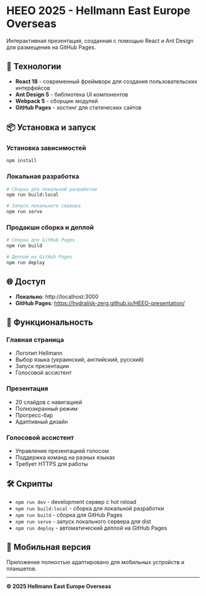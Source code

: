 # HEEO 2025 - Hellmann East Europe Overseas

Интерактивная презентация, созданная с помощью React и Ant Design для размещения на GitHub Pages.

## 🚀 Технологии

- **React 18** - современный фреймворк для создания пользовательских интерфейсов
- **Ant Design 5** - библиотека UI компонентов
- **Webpack 5** - сборщик модулей
- **GitHub Pages** - хостинг для статических сайтов

## 📦 Установка и запуск

### Установка зависимостей
```bash
npm install
```

### Локальная разработка
```bash
# Сборка для локальной разработки
npm run build:local

# Запуск локального сервера
npm run serve
```

### Продакшн сборка и деплой
```bash
# Сборка для GitHub Pages
npm run build

# Деплой на GitHub Pages
npm run deploy
```

## 🌐 Доступ

- **Локально**: http://localhost:3000
- **GitHub Pages**: https://hydralisk-zerg.github.io/HEEO-presentation/

## 🎯 Функциональность

### Главная страница
- Логотип Hellmann
- Выбор языка (украинский, английский, русский)
- Запуск презентации
- Голосовой ассистент

### Презентация
- 20 слайдов с навигацией
- Полноэкранный режим
- Прогресс-бар
- Адаптивный дизайн

### Голосовой ассистент
- Управление презентацией голосом
- Поддержка команд на разных языках
- Требует HTTPS для работы

## 🛠 Скрипты

- `npm run dev` - development сервер с hot reload
- `npm run build:local` - сборка для локальной разработки
- `npm run build` - сборка для GitHub Pages
- `npm run serve` - запуск локального сервера для dist
- `npm run deploy` - автоматический деплой на GitHub Pages

## 📱 Мобильная версия

Приложение полностью адаптировано для мобильных устройств и планшетов.

---

**© 2025 Hellmann East Europe Overseas**
